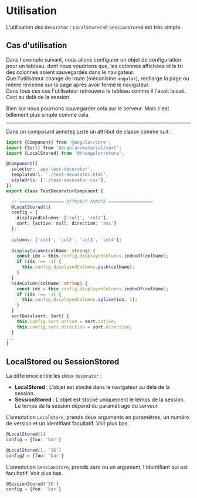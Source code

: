 # Utilisation

L'utilisation des `Decorator` : `LocalStored` et `SessionStored` est très simple.

## Cas d'utilisation
Dans l'exemple suivant, nous allons configurer un objet de configuration pour un tableau, 
dont nous voudrions que, les colonnes affichées et le tri des colonnes soient sauvegardés dans le navigateur.     
Que l'utilisateur change de route (mécanisme `angular`), recharge la page ou même revienne sur la page après avoir fermé le navigateur.    
Dans tous ces cas l'utilisateur retrouvera le tableau comme il l'avait laissé. Ceci au delà de la session. 

Bien sùr nous pourrions sauvegarder cela sur le serveur. Mais c'est tellement plus simple comme cela. 

---

Dans un composant annotez juste un attribut de classe comme suit :

```typescript
import {Component} from '@angular/core';
import {Sort} from '@angular/material/sort';
import {LocalStored} from '@hhangular/store';

@Component({
  selector: 'app-test-decorator',
  templateUrl: './test-decorator.html',
  styleUrls: ['./test-decorator.css'],
})
export class TestDecoratorComponent {

  // ================= ATTRIBUT ANNOTÉ =================
  @LocalStored(1)
  config = {
    displayedColumns: ['col1', 'col2'], 
    sort: {active: null, direction: 'asc'}
  };
  
  columns: ['col1', 'col2', 'col3', 'col4'];
  
  displayColumn(colName: string) {
    const idx = this.config.displayedColumns.indexOf(colName);
    if (idx !== -1) {
      this.config.displayedColumns.push(colName);
    }
  }
  hideColumn(colName: string) {
    const idx = this.config.displayedColumns.indexOf(colName);
    if (idx !== -1) {
      this.config.displayedColumns.splice(idx, 1);
    }
  }
  sortData(sort: Sort) {
    this.config.sort.active = sort.active;
    this.config.sort.direction = sort.direction;
  }
...
}
```

## LocalStored ou SessionStored

La difference entre les deux `decorator` :

 - **LocalStored** : L'objet est stocké dans le navigateur au delà de la session. 
 - **SessionStored** : L'objet est stocké uniquement le temps de la session. Le temps de la session dépend du paramétrage du serveur. 

L'annotation `LocalStore`, prends deux arguments en paramètres, un numéro de version et un identifiant facultatif. Voir plus bas.

```typescript
@LocalStored(1)
config = {foo: 'bar'}

@LocalStored(1, 'ID')
config2 = {foo: 'bar'}
```

L'annotation `SessionStore`, prends zero ou un argument, l'identifiant qui est facultatif. Voir plus bas.
 
```typescript
@SessionStored('ID')
config = {foo: 'bar'}
```
